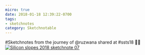 ```yaml
---
micro: true
date: 2018-01-18 12:39:22-0700
tags:
- sketchnotes
category: Sketchnotable
---
```


#Sketchnotes from the journey of @ruzwana shared at #ssts18 ✍🏼 [![Silicon slopes 2018 sketchnote 07](https://media.bennorris.org/images/sketchnotable/uploads/2018/d55e29f457.jpg)](https://media.bennorris.org/images/sketchnotable/uploads/2018/d55e29f457.jpg)